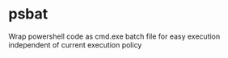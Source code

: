 # psbat
Wrap powershell code as cmd.exe batch file for easy execution independent of current execution policy
